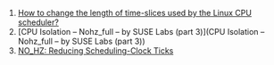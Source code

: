  1. [How to change the length of time-slices used by the Linux CPU scheduler?](https://unix.stackexchange.com/questions/466722/how-to-change-the-length-of-time-slices-used-by-the-linux-cpu-scheduler)
 2. [CPU Isolation – Nohz_full – by SUSE Labs (part 3)](CPU Isolation – Nohz_full – by SUSE Labs (part 3))
 3. [NO_HZ: Reducing Scheduling-Clock Ticks](https://www.kernel.org/doc/Documentation/timers/NO_HZ.txt)
